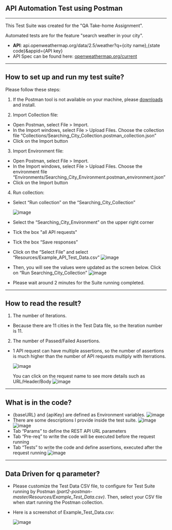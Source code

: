 API Automation Test using **Postman**
---
---
This Test Suite was created for the "QA Take-home Assignment".

Automated tests are for the feature "search weather in your city".
   * **API**: api.openweathermap.org/data/2.5/weather?q={city name},{state code}&appid={API key}
   * API Spec can be found here: [openweathermap.org/current](https://openweathermap.org/current)

---

## How to set up and run my test suite?
Please follow these steps:

1. If the Postman tool is not available on your machine, please [downloads](https://www.postman.com/downloads/) and install.


2. Import Collection file:
* Open Postman, select File > Import.
* In the Import windows, select File > Upload Files. Choose the collection file “Collections/Searching_City_Collection.postman_collection.json”
* Click on the Import button

3. Import Environment file:
* Open Postman, select File > Import.
* In the Import windows, select File > Upload Files. Choose the environment file “Environments/Searching_City_Environment.postman_environment.json”
* Click on the Import button

4. Run collection:
* Select “Run collection” on the “Searching_City_Collection”

    ![image](Images/Picture1.png)
* Select the “Searching_City_Environment” on the upper right corner
* Tick the box "all API requests"
* Tick the box “Save responses”
* Click on the “Select File” and select “Resources/Example_API_Test_Data.csv” 
    ![image](Images/Picture2.png)
* Then, you will see the values were updated as the screen below. Click on “Run Searching_City_Collection”
    ![image](Images/Picture3.png)
* Please wait around 2 minutes for the Suite running completed.

---

## How to read the result?

1. The number of Iterations.
* Because there are 11 cities in the Test Data file, so the Iteration number is 11.
2. The number of Passed/Failed Assertions.
* 1 API request can have multiple assertions, so the number of assertions is much higher than the number of API requests multiply with Iterrations.

    ![image](Images/Picture4.png)

    You can click on the request name to see more details such as URL/Header/Body
    ![image](Images/Picture5.png)

---

## What is in the code?
* {baseURL} and {apiKey} are defined as Environment variables.
    ![image](Images/Picture6.png)
* There are some descriptions I provide inside the test suite.
    ![image](Images/Picture7.png)
    ![image](Images/Picture8.png)
* Tab “Params” to define the REST API URL parameters
* Tab “Pre-req” to write the code will be executed before the request running
* Tab “Tests” to write the code and define assertions, executed after the request running 
    ![image](Images/Picture9.png)

---

## Data Driven for q parameter?
* Please customize the Test Data CSV file, to configure for Test Suite running by Postman *(part2-postman-master/Resources/Example_Test_Data.csv)*. Then, select your CSV file when start running the Postman collection.
* Here is a screenshot of Example_Test_Data.csv:

    ![image](Images/Picture10.png)
